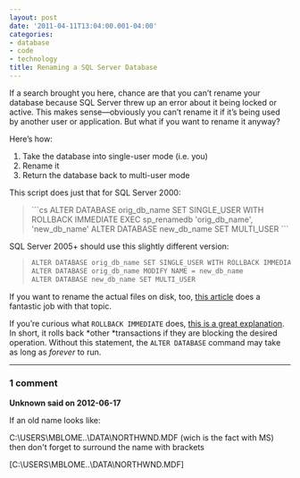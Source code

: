 ```yaml
---
layout: post
date: '2011-04-11T13:04:00.001-04:00'
categories:
- database
- code
- technology
title: Renaming a SQL Server Database
---
```



If a search brought you here, chance are that you can’t rename your database because SQL Server threw up an error about it being locked or active. This makes sense—obviously you can’t rename it if it’s being used by another user or application. But what if you want to rename it anyway?

Here’s how:  <ol>   <li>Take the database into single-user mode (i.e. you) </li>    <li>Rename it </li>    <li>Return the database back to multi-user mode </li> </ol>

This script does just that for SQL Server 2000:
<blockquote>   
```cs
ALTER DATABASE orig_db_name SET SINGLE_USER WITH ROLLBACK IMMEDIATE
EXEC sp_renamedb 'orig_db_name', 'new_db_name'
ALTER DATABASE new_db_name SET MULTI_USER
```

</blockquote>


SQL Server 2005+ should use this slightly different version:

<blockquote>
  
```cs
ALTER DATABASE orig_db_name SET SINGLE_USER WITH ROLLBACK IMMEDIATE
ALTER DATABASE orig_db_name MODIFY NAME = new_db_name
ALTER DATABASE new_db_name SET MULTI_USER
```

</blockquote>


If you want to rename the actual files on disk, too, [this article](http://www.mssqltips.com/tip.asp?tip=1891) does a fantastic job with that topic.


If you’re curious what <code>ROLLBACK IMMEDIATE</code> does, [this is a great explanation](http://itknowledgeexchange.techtarget.com/sql-server/understanding-what-the-with-rollback-immediate-does/). In short, it rolls back *other *transactions if they are blocking the desired operation. Without this statement, the <code>ALTER DATABASE</code> command may take as long as *forever* to run.

---

### 1 comment

**Unknown said on 2012-06-17**

If an old name looks like:

C:\USERS\MBLOME\..\DATA\NORTHWND.MDF (wich is the fact with MS) then don't forget to surround the name with brackets

[C:\USERS\MBLOME\..\DATA\NORTHWND.MDF]

